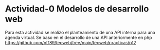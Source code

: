 # Actividad-0 Modelos de desarrollo web

Para esta actividad se realizo el planteamiento de una API interna para una agenda virtual. Se baso en el desarrollo de una API anteriormente en php
https://github.com/nt189/tecweb/tree/main/tecweb/practicas/p12
